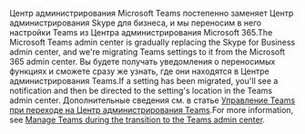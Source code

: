 <span data-ttu-id="6262d-101">Центр администрирования Microsoft Teams постепенно заменяет Центр администрирования Skype для бизнеса, и мы переносим в него настройки Teams из Центра администрирования Microsoft 365.</span><span class="sxs-lookup"><span data-stu-id="6262d-101">The Microsoft Teams admin center is gradually replacing the Skype for Business admin center, and we're migrating Teams settings to it from the Microsoft 365 admin center.</span></span> <span data-ttu-id="6262d-102">Вы будете получать уведомления о переносимых функциях и сможете сразу же узнать, где они находятся в Центре администрирования Teams.</span><span class="sxs-lookup"><span data-stu-id="6262d-102">If a setting has been migrated, you'll see a notification and then be directed to the setting's location in the Teams admin center.</span></span> <span data-ttu-id="6262d-103">Дополнительные сведения см. в статье [Управление Teams при переходе на Центр администрирования Teams](../manage-teams-skypeforbusiness-admin-center.md).</span><span class="sxs-lookup"><span data-stu-id="6262d-103">For more information, see [Manage Teams during the transition to the Teams admin center](../manage-teams-skypeforbusiness-admin-center.md).</span></span>
